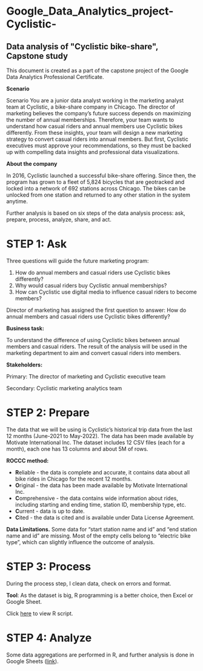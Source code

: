# Google_Data_Analytics_project-Cyclistic-
## Data analysis of "Cyclistic bike-share", Capstone study 

This document is created as a part of the capstone project of the Google Data Analytics Professional Certificate.

**Scenario**

Scenario You are a junior data analyst working in the marketing analyst team at Cyclistic, a bike-share company in Chicago. The director of marketing believes the company’s future success depends on maximizing the number of annual memberships. Therefore, your team wants to understand how casual riders and annual members use Cyclistic bikes differently. From these insights, your team will design a new marketing strategy to convert casual riders into annual members. But first, Cyclistic executives must approve your recommendations, so they must be backed up with compelling data insights and professional data visualizations.

**About the company**

In 2016, Cyclistic launched a successful bike-share offering. Since then, the program has grown to a fleet of 5,824 bicycles that are geotracked and locked into a network of 692 stations across Chicago. The bikes can be unlocked from one station and returned to any other station in the system anytime.

Further analysis is based on six steps of the data analysis process: ask, prepare, process, analyze, share, and act.

# STEP 1: Ask

Three questions will guide the future marketing program: 
1. How do annual members and casual riders use Cyclistic bikes differently? 
2. Why would casual riders buy Cyclistic annual memberships? 
3. How can Cyclistic use digital media to influence casual riders to become members?

Director of marketing has assigned the first question to answer: How do annual members and casual riders use Cyclistic bikes differently?

**Business task:**

To understand the difference of using Cyclistic bikes between annual members and casual riders. The result of the analysis will be used in the marketing department to aim and convert casual riders into members.

**Stakeholders:**

Primary: The director of marketing and Cyclistic executive team

Secondary: Cyclistic marketing analytics team

# STEP 2: Prepare

The data that we will be using is Cyclistic’s historical trip data from the last 12 months (June-2021 to May-2022). The data has been made available by Motivate International Inc.
The dataset includes 12 CSV files (each for a month), each one has 13 columns and about 5M of rows.

**ROCCC method:**
- **R**eliable - the data is complete and accurate, it contains data about all bike rides in Chicago for the recent 12 months.
- **O**riginal - the data has been made available by Motivate International Inc.
- **C**omprehensive - the data contains wide information about rides, including starting and ending time, station ID, membership type, etc.
- **C**urrent - data is up to date.
- **C**ited - the data is cited and is available under Data License Agreement.

**Data Limitations.**
Some data for “start station name and id” and “end station name and id” are missing. Most of the empty cells belong to “electric bike type”, which can slightly influence the outcome of analysis.

# STEP 3: Process

During the process step, I clean data, check on errors and format.

**Tool**: As the dataset is big, R programming is a better choice, then Excel or Google Sheet.

Click [here](https://github.com/YunnaPudnik/Google_Data_Analytics_project-Cyclistic-/blob/main/2.%20Analysis/Analysis_script.R) to view R script.

# STEP 4: Analyze

Some data aggregations are performed in R, and further analysis is done in Google Sheets ([link](https://github.com/YunnaPudnik/Google_Data_Analytics_project-Cyclistic-/tree/main/2.%20Analysis)).

